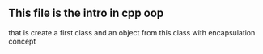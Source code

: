 ## This file is the intro in cpp oop

that is create a first class and an object from this class with encapsulation concept
